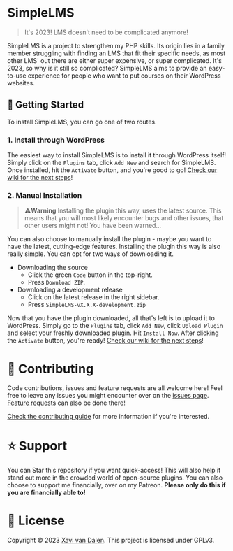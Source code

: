 # SimpleLMS
> It's 2023! LMS doesn't need to be complicated anymore!

SimpleLMS is a project to strengthen my PHP skills. Its origin lies in a family member struggling with finding an LMS that fit their specific needs, as most other LMS' out there are either super expensive, or super complicated. It's 2023, so why is it still so complicated? SimpleLMS aims to provide an easy-to-use experience for people who want to put courses on their WordPress websites.

## 🚀 Getting Started
To install SimpleLMS, you can go one of two routes.

### 1. Install through WordPress
The easiest way to install SimpleLMS is to install it through WordPress itself! Simply click on the `Plugins` tab, click `Add New` and search for SimpleLMS. Once installed, hit the `Activate` button, and you're good to go! [Check our wiki for the next steps]()!

### 2. Manual Installation
> ⚠️**Warning** Installing the plugin this way, uses the latest source. This means that you will most likely encounter bugs and other issues, that other users might not! You have been warned...

You can also choose to manually install the plugin - maybe you want to have the latest, cutting-edge features. Installing the plugin this way is also really simple. You can opt for two ways of downloading it.

- Downloading the source
    - Click the green `Code` button in the top-right.
    - Press `Download ZIP`. 
- Downloading a development release
    - Click on the latest release in the right sidebar.
    - Press `SimpleLMS-vX.X.X-development.zip`

Now that you have the plugin downloaded, all that's left is to upload it to WordPress. Simply go to the `Plugins` tab, click `Add New`, click `Upload Plugin` and select your freshly downloaded plugin. Hit `Install Now`. After clicking the `Activate` button, you're ready! [Check our wiki for the next steps]()!

# 🤝 Contributing
Code contributions, issues and feature requests are all welcome here! Feel free to leave any issues you might encounter over on the [issues page](). [Feature requests]() can also be done there!

[Check the contributing guide]() for more information if you're interested.

# ⭐️ Support
You can Star this repository if you want quick-access! This will also help it stand out more in the crowded world of open-source plugins. You can also choose to support me financially, over on my Patreon. **Please only do this if you are financially able to!**

# 📝 License
Copyright © 2023 [Xavi van Dalen](https://github.com/Xaaf). This project is licensed under GPLv3.
